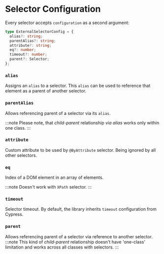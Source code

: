 # Selector Configuration

Every selector accepts `configuration` as a second argument:

```typescript
type ExternalSelectorConfig = {
  alias?: string;
  parentAlias?: string;
  attribute?: string;
  eq?: number;
  timeout?: number;
  parent?: Selector;
};
```

### `alias`

Assigns an `alias` to a selector. This `alias` can be used to reference that element as a parent of another selector.

### `parentAlias`

Allows referencing parent of a selector via its `alias`.

:::note
Please note, that _child-parent_ relationship _via alias_ works only within one class.
:::

### `attribute`

Custom attribute to be used by `@ByAttribute` selector. Being ignored by all other selectors.

### `eq`

Index of a DOM element in an array of elements.

:::note
Doesn't work with `XPath` selector.
:::

### `timeout`

Selector timeout. By default, the library inherits `timeout` configuration from Cypress.

### `parent`

Allows referencing parent of a selector via reference to another selector.
:::note
This kind of _child-parent_ relationship doesn't have 'one-class' limitation and works across all classes with selectors.
:::
